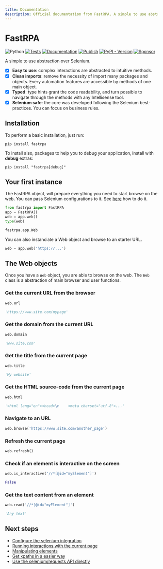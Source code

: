 ```yaml
---
title: Documentation
description: Official documentation from FastRPA. A simple to use abstraction over Selenium.
---
```


# FastRPA

![Python](https://img.shields.io/badge/Python-3.10_%7C_3.11_%7C_3.12-green)
[![Tests](https://github.com/jjpaulo2/fastrpa/actions/workflows/tests.yaml/badge.svg?branch=main)](https://github.com/jjpaulo2/fastrpa/actions/workflows/tests.yaml)
[![Documentation](https://github.com/jjpaulo2/fastrpa/actions/workflows/docs.yaml/badge.svg?branch=main)](https://github.com/jjpaulo2/fastrpa/actions/workflows/docs.yaml)
[![Publish](https://github.com/jjpaulo2/fastrpa/actions/workflows/publish.yaml/badge.svg)](https://github.com/jjpaulo2/fastrpa/actions/workflows/publish.yaml)
[![PyPI - Version](https://img.shields.io/pypi/v/fastrpa)](https://pypi.org/project/fastrpa/)
[![Sponsor](https://img.shields.io/badge/Sponsor-FastRPA-deeppink)](https://github.com/sponsors/jjpaulo2)

A simple to use abstraction over Selenium.

- [x] **Easy to use**: complex interactions are abstracted to intuitive methods.
- [x] **Clean imports**: remove the necessity of import many packages and objects. Every automation features are accessible by methods of one main object.
- [x] **Typed**: type hints grant the code readability, and turn possible to navigate through the methods with any Intellisense tool.
- [x] **Selenium safe**: the core was developed following the Selenium best-practices. You can focus on business rules.

## Installation

To perform a basic installation, just run:

```
pip install fastrpa
```

To install also, packages to help you to debug your application, install with **debug** extras:

```
pip install "fastrpa[debug]"
```

## Your first instance

The FastRPA object, will prepare everything you need to start browse on the web. You can pass Selenium configurations to it. See [here](./selenium.md) how to do it.

```python linenums="1"
from fastrpa import FastRPA
app = FastRPA()
web = app.web()
type(web)
```

```python title="Output"
fastrpa.app.Web
```

You can also instanciate a Web object and browse to an starter URL.

```python linenums="1"
web = app.web('https://...')
```

## The Web objects

Once you have a `Web` object, you are able to browse on the web. The `Web` class is a abstraction of main browser and user functions.

### Get the current URL from the browser

```python linenums="1"
web.url
```

```python title="Output"
'https://www.site.com/mypage'
```

### Get the domain from the current URL

```python linenums="1"
web.domain
```

```python title="Output"
'www.site.com'
```

### Get the title from the current page

```python linenums="1"
web.title
```

```python title="Output"
'My website'
```

### Get the HTML source-code from the current page

```python linenums="1"
web.html
```

```python title="Output"
'<html lang="en"><head>\n    <meta charset="utf-8">...'
```

### Navigate to an URL

```python linenums="1"
web.browse('https://www.site.com/another_page')
```

### Refresh the current page

```python linenums="1"
web.refresh()
```

### Check if an element is interactive on the screen

```python linenums="1"
web.is_interactive('//*[@id="myElement"]')
```

```python title="Output"
False
```

### Get the text content from an element

```python linenums="1"
web.read('//*[@id="myElement"]')
```

```python title="Output"
'Any text'

```

## Next steps

- [Configure the selenium integration](./selenium.md)
- [Running interactions with the current page](./interactions/index.md)
- [Manipulating elements](./elements/index.md)
- [Get xpaths in a easier way](./xpath-tools.md)
- [Use the selenium/requests API directly](./low-level.md)
